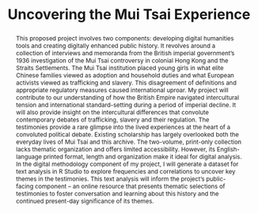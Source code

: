 ---
pid: g2023lam
done: true
title: Uncovering the Mui Tsai Experience
category: Grad Fellowship Project
tags:
- spatial-humanities
- data-visualization
cohort_year: '2023'
abstract: 'This proposed project involves two components: developing digital humanities
  tools and creating digitally enhanced public history. It revolves around a collection
  of interviews and memoranda from the British imperial government’s 1936 investigation
  of the Mui Tsai controversy in colonial Hong Kong and the Straits Settlements. The
  Mui Tsai institution placed young girls in what elite Chinese families viewed as
  adoption and household duties and what European activists viewed as trafficking
  and slavery. This disagreement of definitions and appropriate regulatory measures
  caused international uproar. My project will contribute to our understanding of
  how the British Empire navigated intercultural tension and international standard-setting
  during a period of imperial decline. It will also provide insight on the intercultural
  differences that convolute contemporary debates of trafficking, slavery and their
  regulation. The testimonies provide a rare glimpse into the lived experiences at
  the heart of a convoluted political debate. Existing scholarship has largely overlooked
  both the everyday lives of Mui Tsai and this archive. The two-volume, print-only
  collection lacks thematic organization and offers limited accessibility. However,
  its English-language printed format, length and organization make it ideal for digital
  analysis. In the digital methodology component of my project, I will generate a
  dataset for text analysis in R Studio to explore frequencies and correlations to
  uncover key themes in the testimonies. This text analysis will inform the project’s
  public-facing component – an online resource that presents thematic selections of
  testimonies to foster conversation and learning about this history and the continued
  present-day significance of its themes.'
pis:
- lam
order: '052'
layout: project
---